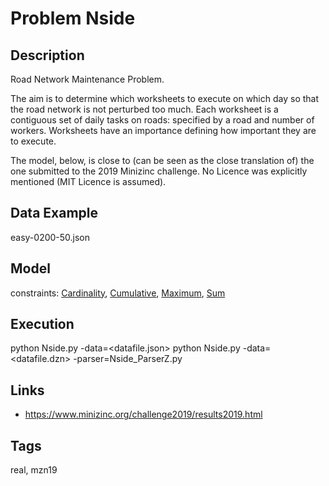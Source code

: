 # Problem Nside
## Description
Road Network Maintenance Problem.

The aim is to determine which worksheets to execute on which day so that the road network is not perturbed too much.
Each worksheet is a contiguous set of daily tasks on roads: specified by a road and number of workers.
Worksheets have an importance defining how important they are to execute.

The model, below, is close to (can be seen as the close translation of) the one submitted to the 2019 Minizinc challenge.
No Licence was explicitly mentioned (MIT Licence is assumed).

## Data Example
  easy-0200-50.json

## Model
  constraints: [Cardinality](http://pycsp.org/documentation/constraints/Cardinality), [Cumulative](http://pycsp.org/documentation/constraints/Cumulative), [Maximum](http://pycsp.org/documentation/constraints/Maximum), [Sum](http://pycsp.org/documentation/constraints/Sum)

## Execution
  python Nside.py -data=<datafile.json>
  python Nside.py -data=<datafile.dzn> -parser=Nside_ParserZ.py

## Links
  - https://www.minizinc.org/challenge2019/results2019.html

## Tags
  real, mzn19
